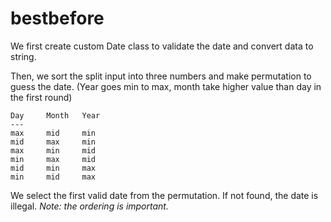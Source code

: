 # bestbefore

We first create custom Date class to validate the date and convert data to string.

Then, we sort the split input into three numbers and make permutation to guess the date. (Year goes min to max, month take higher value than day in the first round)

```
Day     Month   Year
---
max     mid     min
mid     max     min
max     min     mid
min     max     mid
mid     min     max
min     mid     max
```

We select the first valid date from the permutation. If not found, the date is illegal.
_Note: the ordering is important._
